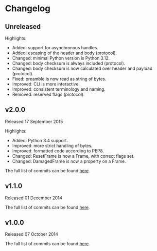 # Changelog

## Unreleased

Highlights:
* Added: support for asynchronous handles.
* Added: escaping of the header and body (protocol).
* Changed: minimal Python version is Python 3.12.
* Changed: body checksum is always included (protocol).
* Changed: body checksum is now calculated over header and payload (protocol).
* Fixed: preamble is now read as string of bytes.
* Improved: CLI is more interactive.
* Improved: consistent terminology and naming.
* Removed: reserved flags (protocol).

## v2.0.0
Released 17 September 2015

Highlights:
* Added: Python 3.4 support.
* Improved: more strict handling of bytes.
* Improved: formatted code according to PEP8.
* Changed: ResetFrame is now a Frame, with correct flags set.
* Changed: DamagedFrame is now a property on a Frame.

The full list of commits can be found [here](https://github.com/basilfx/python-tinylink/compare/v1.1.0...v2.0.0).

## v1.1.0
Released 01 December 2014

The full list of commits can be found [here](https://github.com/basilfx/python-tinylink/compare/v1.0.0...v1.1.0).

## v1.0.0
Released 07 October 2014

The full list of commits can be found [here](https://github.com/basilfx/python-tinylink/compare/76afcbd301ca3ec4c58e232a10a7547a1e4ce982...v1.0.0).
